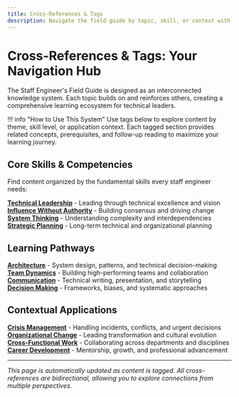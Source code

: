 ```yaml
---
title: Cross-References & Tags
description: Navigate the field guide by topic, skill, or context with comprehensive cross-reference system
---
```


# Cross-References & Tags: Your Navigation Hub

The Staff Engineer's Field Guide is designed as an interconnected knowledge system. Each topic builds on and reinforces others, creating a comprehensive learning ecosystem for technical leaders.

!!! info "How to Use This System"
    Use tags below to explore content by theme, skill level, or application context. Each tagged section provides related concepts, prerequisites, and follow-up reading to maximize your learning journey.

## Core Skills & Competencies

Find content organized by the fundamental skills every staff engineer needs:

**[Technical Leadership](#technical-leadership)** - Leading through technical excellence and vision  
**[Influence Without Authority](#influence-without-authority)** - Building consensus and driving change  
**[System Thinking](#system-thinking)** - Understanding complexity and interdependencies  
**[Strategic Planning](#strategic-planning)** - Long-term technical and organizational planning

## Learning Pathways

**[Architecture](#architecture)** - System design, patterns, and technical decision-making  
**[Team Dynamics](#team-dynamics)** - Building high-performing teams and collaboration  
**[Communication](#communication)** - Technical writing, presentation, and storytelling  
**[Decision Making](#decision-making)** - Frameworks, biases, and systematic approaches

## Contextual Applications

**[Crisis Management](#crisis-management)** - Handling incidents, conflicts, and urgent decisions  
**[Organizational Change](#organizational-change)** - Leading transformation and cultural evolution  
**[Cross-Functional Work](#cross-functional-work)** - Collaborating across departments and disciplines  
**[Career Development](#career-development)** - Mentorship, growth, and professional advancement

---

*This page is automatically updated as content is tagged. All cross-references are bidirectional, allowing you to explore connections from multiple perspectives.*